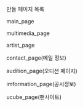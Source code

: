 만들 페이지 목록
   
main_page

multimedia_page

artist_page

contact_page(메일 정보)

audition_page(오디션 페이지)

imformation_page(공시정보)

ucube_page(팬사이트)